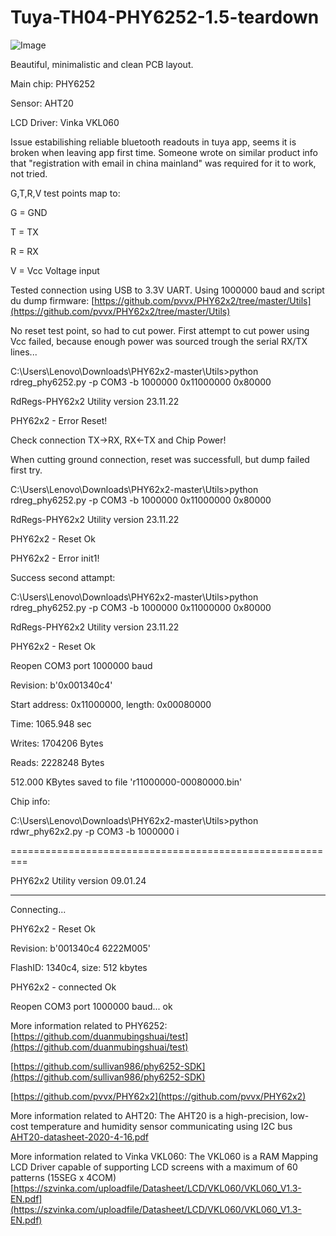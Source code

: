 # Tuya-TH04-PHY6252-1.5-teardown
![Image](https://github.com/user-attachments/assets/ba480c1a-26d1-43f0-b91d-9b4272e6b7a7)

Beautiful, minimalistic and clean PCB layout. 

Main chip: PHY6252

Sensor: AHT20

LCD Driver: Vinka VKL060



Issue estabilishing reliable bluetooth readouts in tuya app, seems it is broken when leaving app first time.
Someone wrote on similar product info that "registration with email in china mainland" was required for it to work, not tried.



G,T,R,V test points map to:

G = GND

T = TX

R = RX

V = Vcc Voltage input


Tested connection using USB to 3.3V UART. Using 1000000 baud and script du dump firmware:
[https://github.com/pvvx/PHY62x2/tree/master/Utils](https://github.com/pvvx/PHY62x2/tree/master/Utils)

No reset test point, so had to cut power. First attempt to cut power using Vcc failed, because enough power was sourced trough the serial RX/TX lines...

C:\Users\Lenovo\Downloads\PHY62x2-master\Utils>python rdreg_phy6252.py -p COM3 -b 1000000 0x11000000 0x80000

RdRegs-PHY62x2 Utility version 23.11.22

PHY62x2 - Error Reset!

Check connection TX->RX, RX<-TX and Chip Power!


When cutting ground connection, reset was successfull, but dump failed first try.


C:\Users\Lenovo\Downloads\PHY62x2-master\Utils>python rdreg_phy6252.py -p COM3 -b 1000000 0x11000000 0x80000

RdRegs-PHY62x2 Utility version 23.11.22

PHY62x2 - Reset Ok

PHY62x2 - Error init1!


Success second attampt:

C:\Users\Lenovo\Downloads\PHY62x2-master\Utils>python rdreg_phy6252.py -p COM3 -b 1000000 0x11000000 0x80000

RdRegs-PHY62x2 Utility version 23.11.22

PHY62x2 - Reset Ok

Reopen COM3 port 1000000 baud

Revision: b'0x001340c4'

Start address: 0x11000000, length: 0x00080000

  Time: 1065.948 sec
  
Writes: 1704206 Bytes

 Reads: 2228248 Bytes
 
512.000 KBytes saved to file 'r11000000-00080000.bin'


Chip info:

C:\Users\Lenovo\Downloads\PHY62x2-master\Utils>python rdwr_phy62x2.py -p COM3 -b 1000000 i

=========================================================

PHY62x2 Utility version 09.01.24

---------------------------------------------------------

Connecting...

PHY62x2 - Reset Ok

Revision: b'001340c4 6222M005'

FlashID: 1340c4, size: 512 kbytes

PHY62x2 - connected Ok

Reopen COM3 port 1000000 baud... ok






More information related to PHY6252:
[https://github.com/duanmubingshuai/test](https://github.com/duanmubingshuai/test)

[https://github.com/sullivan986/phy6252-SDK](https://github.com/sullivan986/phy6252-SDK)

[https://github.com/pvvx/PHY62x2](https://github.com/pvvx/PHY62x2)



More information related to AHT20:
The AHT20 is a high-precision, low-cost temperature and humidity sensor communicating using I2C bus
[AHT20-datasheet-2020-4-16.pdf](https://cdn-learn.adafruit.com/assets/assets/000/091/676/original/AHT20-datasheet-2020-4-16.pdf?1591047915)

More information related to Vinka VKL060:
The VKL060 is a RAM Mapping LCD Driver capable of supporting LCD screens with a maximum of 60 patterns (15SEG x 4COM)
[https://szvinka.com/uploadfile/Datasheet/LCD/VKL060/VKL060_V1.3-EN.pdf](https://szvinka.com/uploadfile/Datasheet/LCD/VKL060/VKL060_V1.3-EN.pdf)
